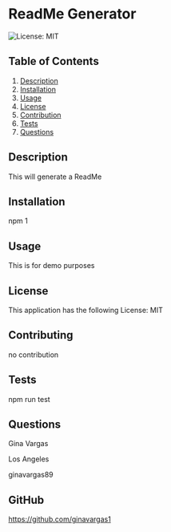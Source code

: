 # ReadMe Generator
  ![License: MIT](https://img.shields.io/badge/License-MIT-yellow.svg)
  ## Table of Contents
  1. [Description](#description)
  2. [Installation](#installation)
  3. [Usage](#usage)
  4. [License](#license)
  5. [Contribution](#contribution)
  6. [Tests](#tests)
  8. [Questions](#questions)

  ## Description
  This will generate a ReadMe 

  ## Installation
  npm 1

  ## Usage
  This is for demo purposes

  ## License
  This application has the following License: MIT

  ## Contributing
  no contribution 
  
  ## Tests
  npm run test

  ## Questions
  Gina Vargas

  Los Angeles
  
  ginavargas89
  
  ## GitHub
  https://github.com/ginavargas1
  